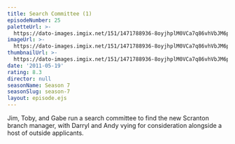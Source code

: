 ```yaml
---
title: Search Committee (1)
episodeNumber: 25
paletteUrl: >-
  https://dato-images.imgix.net/151/1471788936-8oyjhplM0VCa7q86vhVbJM6pPYz.jpg?auto=enhance&ch=DPR%2CWidth&palette=json
imageUrl: >-
  https://dato-images.imgix.net/151/1471788936-8oyjhplM0VCa7q86vhVbJM6pPYz.jpg?auto=compress%2Cformat&ch=DPR%2CWidth&w=500
thumbnailUrl: >-
  https://dato-images.imgix.net/151/1471788936-8oyjhplM0VCa7q86vhVbJM6pPYz.jpg?auto=enhance&ch=DPR%2CWidth&fit=crop&fm=jpg&h=280&w=500
date: '2011-05-19'
rating: 8.3
director: null
seasonName: Season 7
seasonSlug: season-7
layout: episode.ejs
---
```


Jim, Toby, and Gabe run a search committee to find the new Scranton branch manager, with Darryl and Andy vying for consideration alongside a host of outside applicants.